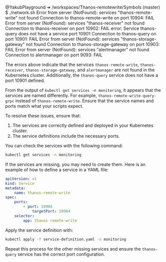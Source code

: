 @YakubPlayground ➜ /workspaces/Thanos-remotewrite/Symbols (master) $ ./network.sh 
Error from server (NotFound): services "thanos-remote-write" not found
Connection to thanos-remote-write on port 10904: FAIL
Error from server (NotFound): services "thanos-receiver" not found
Connection to thanos-receiver on port 10902: FAIL
error: Service thanos-query does not have a service port 10901
Connection to thanos-query on port 10901: FAIL
Error from server (NotFound): services "thanos-storage-gateway" not found
Connection to thanos-storage-gateway on port 10903: FAIL
Error from server (NotFound): services "alertmanager" not found
Connection to alertmanager on port 9093: FAIL


The errors above indicate that the services `thanos-remote-write`, `thanos-receiver`, `thanos-storage-gateway`, and `alertmanager` are not found in the Kubernetes cluster. Additionally, the `thanos-query` service does not have a port 10901 defined.

From the output of `kubectl get services -n monitoring`, it appears that the services are named differently. For example, `thanos-remote-write-query-grpc` instead of `thanos-remote-write`. Ensure that the service names and ports match what your scripts expect.

To resolve these issues, ensure that:
1. The services are correctly defined and deployed in your Kubernetes cluster.
2. The service definitions include the necessary ports.

You can check the services with the following command:
```sh
kubectl get services -n monitoring
```

If the services are missing, you may need to create them. Here is an example of how to define a service in a YAML file:

```yaml
apiVersion: v1
kind: Service
metadata:
    name: thanos-remote-write
spec:
    ports:
        - port: 10904
            targetPort: 10904
    selector:
        app: thanos-remote-write
```

Apply the service definition with:
```sh
kubectl apply -f service-definition.yaml -n monitoring
```

Repeat this process for the other missing services and ensure the `thanos-query` service has the correct port configuration.


